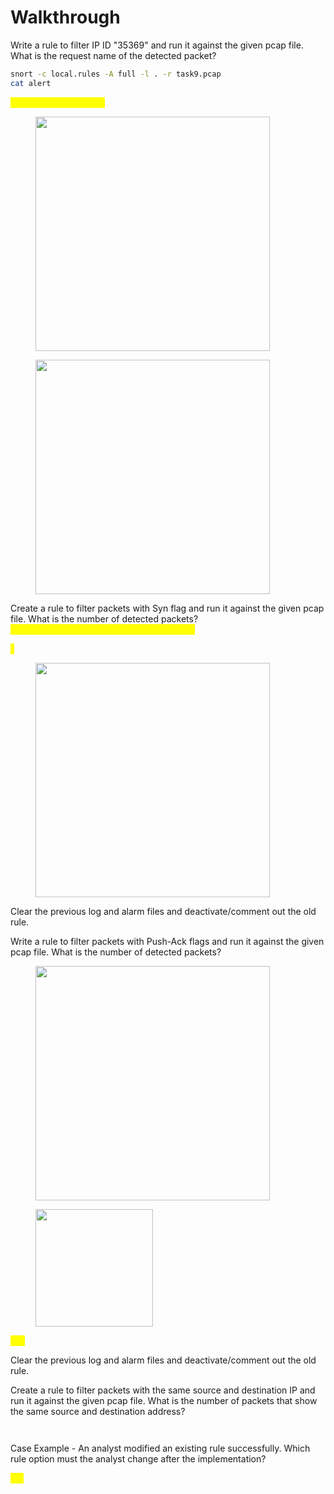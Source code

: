# Walkthrough

Write a rule to filter IP ID "35369" and run it against the given pcap file. What is the request name of the detected packet?&#x20;

```bash
snort -c local.rules -A full -l . -r task9.pcap
cat alert
```

<mark style="color:yellow;">TIMESTAMP REQUEST</mark>

&#x20;

<figure><img src="https://camo.githubusercontent.com/4473bb32873117a2082c5f43e81c7383ebb88b93eb70d78f552029d799cdcec2/68747470733a2f2f692e696d6775722e636f6d2f4b3768686c35572e6a7067" alt="" width="375"><figcaption></figcaption></figure>

&#x20;

<figure><img src="https://camo.githubusercontent.com/6f1577cd0c1a09488719ecb6536e764ac417cee8ab3194024588091ef205ffbd/68747470733a2f2f692e696d6775722e636f6d2f594f38613667542e6a7067" alt="" width="375"><figcaption></figcaption></figure>

Create a rule to filter packets with Syn flag and run it against the given pcap file. What is the number of detected packets?\
<mark style="color:yellow;">I removed the alert and log generated before</mark>

<mark style="color:yellow;">1</mark>

&#x20;

<figure><img src="https://camo.githubusercontent.com/ae2487374d924505dc6a743c03797673dfa7fcd5ae8abe18755910b144a6e39a/68747470733a2f2f692e696d6775722e636f6d2f504743445239332e6a7067" alt="" width="375"><figcaption></figcaption></figure>

Clear the previous log and alarm files and deactivate/comment out the old rule.

Write a rule to filter packets with Push-Ack flags and run it against the given pcap file. What is the number of detected packets?

&#x20;

<figure><img src="https://camo.githubusercontent.com/f23391d30a6b25319547fd68b7419444f0cc5e832ca51c9596aaf0e7d75acb78/68747470733a2f2f692e696d6775722e636f6d2f4e3267334245532e6a7067" alt="" width="375"><figcaption></figcaption></figure>

&#x20;

<figure><img src="https://camo.githubusercontent.com/716e9a12962cc1789cfeddbe3445d56ca2315c0fa5da9ffa598c577a16d07992/68747470733a2f2f692e696d6775722e636f6d2f6f48415a736b432e6a7067" alt="" width="188"><figcaption></figcaption></figure>

<mark style="color:yellow;">216</mark>

Clear the previous log and alarm files and deactivate/comment out the old rule.

Create a rule to filter packets with the same source and destination IP and run it against the given pcap file. What is the number of packets that show the same source and destination address?

<figure><img src="https://camo.githubusercontent.com/d952575e8f2f3413c6a2860110f1dfd53009624e6c999976ee7201b81ef6884b/68747470733a2f2f692e696d6775722e636f6d2f6175666b4231742e6a7067" alt=""><figcaption></figcaption></figure>

<figure><img src="https://camo.githubusercontent.com/fab7e4f1d72f0f5ce9900fb6c4892f5ab8ec6a6ec9eb370c317a796274c62b49/68747470733a2f2f692e696d6775722e636f6d2f6343716a6c63712e6a7067" alt=""><figcaption></figcaption></figure>

Case Example - An analyst modified an existing rule successfully. Which rule option must the analyst change after the implementation?

<mark style="color:yellow;">rev</mark>

